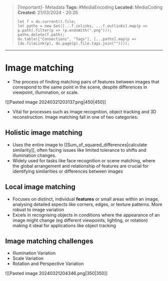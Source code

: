 > [!important]- Metadata
> **Tags:** #MediaEncoding 
> **Located:** MediaCoding
> **Created:** 21/03/2024 - 20:26
> ```dataviewjs
> let f = dv.current().file;
> let paths = new Set([...f.inlinks, ...f.outlinks].map(p => p.path).filter(p => !p.endsWith(".png")));
> paths.delete(f.path);
> dv.table(["Connections", "Tags"], [...paths].map(p => [dv.fileLink(p), dv.page(p).file.tags.join("")]));
> ```

___
# Image matching
- The process of finding matching pairs of features between images that correspond to the same point in the scene, despite differences in viewpoint, illumination, or scale.

![[Pasted image 20240321203137.png|450|450]]

- Vital for processes such as image recognition, object tracking and 3D reconstruction. Image matching fall in one of two categories:
## Holistic image matching
- Uses the entire image to [[Sum_of_squared_differences|calculate similarity]], often facing issues like limited tolerance to shifts and illumination changes.
- Widely used for tasks like face recognition or scene matching, where the global arrangement and relationship of features are crucial for identifying similarities or differences between images

## Local image matching
- Focuses on distinct, individual **features** or small areas within an image, analysing detailed aspects like corners, edges, or texture patterns. More robust to image variation 
- Excels in recognising objects in conditions where the appearance of an image might change (eg different viewpoints, lighting, or rotation) making it ideal for applications like object tracking

## Image matching challenges
-  Illumination Variation
- Scale Variation
- Rotation and Perspective Variation

![[Pasted image 20240321204346.png|350|350]]
